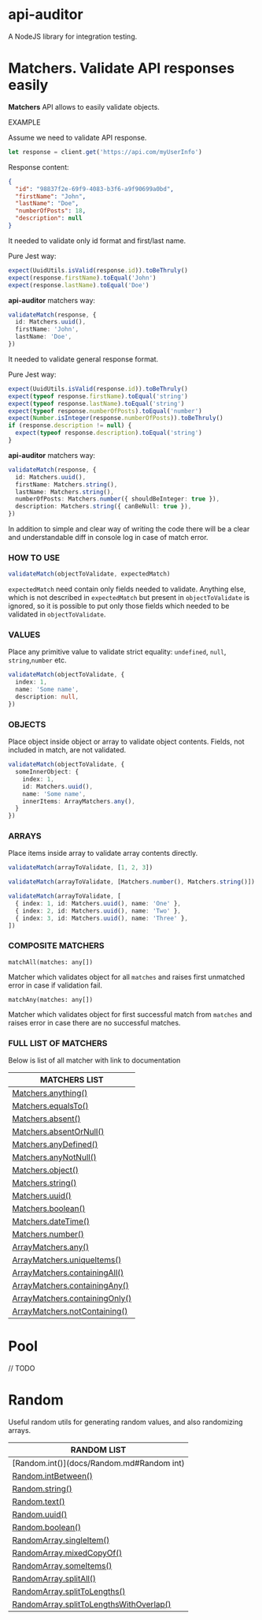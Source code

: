 # api-auditor

A NodeJS library for integration testing.

# Matchers. Validate API responses easily

**Matchers** API allows to easily validate objects.

EXAMPLE

Assume we need to validate API response.

```typescript
let response = client.get('https://api.com/myUserInfo')
```

Response content:

```json
{
  "id": "98837f2e-69f9-4083-b3f6-a9f90699a0bd",
  "firstName": "John",
  "lastName": "Doe",
  "numberOfPosts": 18,
  "description": null
}
```

It needed to validate only id format and first/last name.

Pure Jest way:

```typescript
expect(UuidUtils.isValid(response.id)).toBeThruly()
expect(response.firstName).toEqual('John')
expect(response.lastName).toEqual('Doe')
```

**api-auditor** matchers way:

```typescript
validateMatch(response, {
  id: Matchers.uuid(),
  firstName: 'John',
  lastName: 'Doe',
})
```

It needed to validate general response format.

Pure Jest way:

```typescript
expect(UuidUtils.isValid(response.id)).toBeThruly()
expect(typeof response.firstName).toEqual('string')
expect(typeof response.lastName).toEqual('string')
expect(typeof response.numberOfPosts).toEqual('number')
expect(Number.isInteger(response.numberOfPosts)).toBeThruly()
if (response.description != null) {
  expect(typeof response.description).toEqual('string')
}
```

**api-auditor** matchers way:

```typescript
validateMatch(response, {
  id: Matchers.uuid(),
  firstName: Matchers.string(),
  lastName: Matchers.string(),
  numberOfPosts: Matchers.number({ shouldBeInteger: true }),
  description: Matchers.string({ canBeNull: true }),
})
```

In addition to simple and clear way of writing the code there will be a clear and understandable diff in console log in
case of match error.

### HOW TO USE

```typescript
validateMatch(objectToValidate, expectedMatch)
```

```expectedMatch``` need contain only fields needed to validate. Anything else, which is not described
in ```expectedMatch``` but present in ```objectToValidate``` is ignored, so it is possible to put only those fields
which needed to be validated in ```objectToValidate```.

### VALUES

Place any primitive value to validate strict equality: ```undefined```, ```null```, ```string```,```number``` etc.

```typescript
validateMatch(objectToValidate, {
  index: 1,
  name: 'Some name',
  description: null,
})
```

### OBJECTS

Place object inside object or array to validate object contents. Fields, not included in match, are not validated.

```typescript
validateMatch(objectToValidate, {
  someInnerObject: {
    index: 1,
    id: Matchers.uuid(),
    name: 'Some name',
    innerItems: ArrayMatchers.any(),
  }
})
```

### ARRAYS

Place items inside array to validate array contents directly.

```typescript
validateMatch(arrayToValidate, [1, 2, 3])

validateMatch(arrayToValidate, [Matchers.number(), Matchers.string()])

validateMatch(arrayToValidate, [
  { index: 1, id: Matchers.uuid(), name: 'One' },
  { index: 2, id: Matchers.uuid(), name: 'Two' },
  { index: 3, id: Matchers.uuid(), name: 'Three' },
])
```

### COMPOSITE MATCHERS

```
matchAll(matches: any[])
```

Matcher which validates object for all ```matches``` and raises first unmatched error in case if validation fail.

```
matchAny(matches: any[])
```

Matcher which validates object for first successful match from ```matches``` and raises error in case there are no
successful matches.

### FULL LIST OF MATCHERS

Below is list of all matcher with link to documentation

| MATCHERS LIST                                                                     |
|-----------------------------------------------------------------------------------|
| [Matchers.anything()](docs/Matchers.md#Matchers.anything)                       |
| [Matchers.equalsTo()](docs/Matchers.md#Matchers.equalsTo)                       |
| [Matchers.absent()](docs/Matchers.md#Matchers.absent)                           |
| [Matchers.absentOrNull()](docs/Matchers.md#Matchers.absentOrNull)               |
| [Matchers.anyDefined()](docs/Matchers.md#Matchers.anyDefined)                   |
| [Matchers.anyNotNull()](docs/Matchers.md#Matchers.anyNotNull)                   |
| [Matchers.object()](docs/Matchers.md#Matchers.object)                           |
| [Matchers.string()](docs/Matchers.md#Matchers.string)                           |
| [Matchers.uuid()](docs/Matchers.md#Matchers.uuid)                               |
| [Matchers.boolean()](docs/Matchers.md#Matchers.boolean)                         |
| [Matchers.dateTime()](docs/Matchers.md#Matchers.dateTime)                       |
| [Matchers.number()](docs/Matchers.md#Matchers.number)                           |
| [ArrayMatchers.any()](docs/Matchers.md#ArrayMatchers.any)                       |
| [ArrayMatchers.uniqueItems()](docs/Matchers.md#ArrayMatchers.uniqueItems)       |
| [ArrayMatchers.containingAll()](docs/Matchers.md#ArrayMatchers.containingAll)   |
| [ArrayMatchers.containingAny()](docs/Matchers.md#ArrayMatchers.containingAny)   |
| [ArrayMatchers.containingOnly()](docs/Matchers.md#ArrayMatchers.containingOnly) |
| [ArrayMatchers.notContaining()](docs/Matchers.md#ArrayMatchers.notContaining)   |

# Pool

// TODO

# Random

Useful random utils for generating random values, and also randomizing arrays.

| RANDOM LIST                                                                                     |
|-------------------------------------------------------------------------------------------------|
| [Random.int()](docs/Random.md#Random int)                                                       |
| [Random.intBetween()](docs/Random.md#Random.intBetween)                                         |
| [Random.string()](docs/Random.md#Random.string)                                                 |
| [Random.text()](docs/Random.md#Random.text)                                                     |
| [Random.uuid()](docs/Random.md#Random.uuid)                                                     |
| [Random.boolean()](docs/Random.md#Random.boolean)                                               |
| [RandomArray.singleItem()](docs/Random.md#RandomArray.singleItem)                               |
| [RandomArray.mixedCopyOf()](docs/Random.md#RandomArray.mixedCopyOf)                             |
| [RandomArray.someItems()](docs/Random.md#RandomArray.someItems)                                 |
| [RandomArray.splitAll()](docs/Random.md#RandomArray.splitAll)                                   |
| [RandomArray.splitToLengths()](docs/Random.md#RandomArray.splitToLengths)                       |
| [RandomArray.splitToLengthsWithOverlap()](docs/Random.md#RandomArray.splitToLengthsWithOverlap) |
